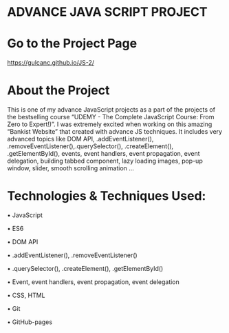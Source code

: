 # ADVANCE JAVA SCRIPT PROJECT

# Go to the Project Page
https://gulcanc.github.io/JS-2/

# About the Project
This is one of my advance JavaScript projects as a part of the projects of the bestselling course “UDEMY - The Complete JavaScript Course: From Zero to Expert!)”. 
I was extremely excited when working on this amazing “Bankist Website” that created with advance JS techniques. It includes very advanced topics like 
DOM API,
.addEventListener(), .removeEventListener(),.querySelector(), .createElement(), .getElementById(),
events, event handlers, event propagation, event delegation, building tabbed component, lazy loading images,
pop-up window, slider, smooth scrolling animation ... 

# Technologies & Techniques Used:
•	JavaScript

•	ES6

•	DOM API

•	.addEventListener(), .removeEventListener()

•	.querySelector(), .createElement(), .getElementById()

•	Event, event handlers, event propagation, event delegation

•	CSS, HTML

•	Git

•	GitHub-pages
